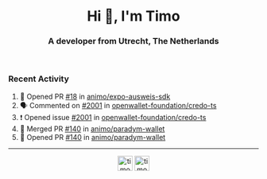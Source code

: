 <h1 align="center">Hi 👋, I'm Timo</h1>
<h3 align="center">A developer from Utrecht, The Netherlands</h3>
<br/>
<!-- https://github.com/rahuldkjain/github-profile-readme-generator --!>

<!--  <p align="left"><img src="https://github-readme-stats.vercel.app/api?username=timoglastra&show_icons=true&count_private=true&" alt="timoglastra" /></p> --!>

<!--
Github language stats
<p align="left"><img src="https://github-readme-stats.vercel.app/api/top-langs/?username=timoglastra&layout=compact" alt="timoglastra" /><p>
-->

<!-- Codestats language stats -->
<!-- <p align="left"><img src="https://codestats-readme.vercel.app/api/top-langs/?username=timoglastra&layout=compact&language_count=12" alt="timoglastra" /><p>    --!>
  
<h3>Recent Activity</h3>

<!--START_SECTION:activity-->
1. 💪 Opened PR [#18](https://github.com/animo/expo-ausweis-sdk/pull/18) in [animo/expo-ausweis-sdk](https://github.com/animo/expo-ausweis-sdk)
2. 🗣 Commented on [#2001](https://github.com/openwallet-foundation/credo-ts/issues/2001#issuecomment-2291252462) in [openwallet-foundation/credo-ts](https://github.com/openwallet-foundation/credo-ts)
3. ❗ Opened issue [#2001](https://github.com/openwallet-foundation/credo-ts/issues/2001) in [openwallet-foundation/credo-ts](https://github.com/openwallet-foundation/credo-ts)
4. 🎉 Merged PR [#140](https://github.com/animo/paradym-wallet/pull/140) in [animo/paradym-wallet](https://github.com/animo/paradym-wallet)
5. 💪 Opened PR [#140](https://github.com/animo/paradym-wallet/pull/140) in [animo/paradym-wallet](https://github.com/animo/paradym-wallet)
<!--END_SECTION:activity-->

---

<p align="center">
<a href="https://twitter.com/timoglastra" target="blank"><img align="center" src="https://cdn.jsdelivr.net/npm/simple-icons@3.0.1/icons/twitter.svg" alt="timoglastra" height="30" width="30" /></a>
<a href="https://linkedin.com/in/timoglastra" target="blank"><img align="center" src="https://cdn.jsdelivr.net/npm/simple-icons@3.0.1/icons/linkedin.svg" alt="timoglastra" height="30" width="30" /></a>
</p>



